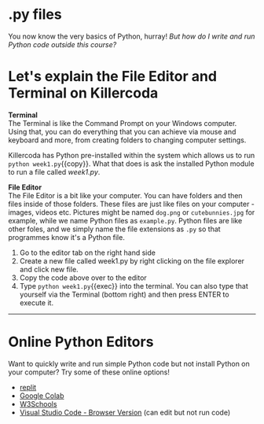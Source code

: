 # .py files
You now know the very basics of Python, hurray! *But how do I write and run Python code outside this course?*

# Let's explain the File Editor and Terminal on Killercoda
**Terminal**<br>
The Terminal is like the Command Prompt on your Windows computer. Using that, you can do everything that you can achieve via mouse and keyboard and more, from creating folders to changing computer settings.

Killercoda has Python pre-installed within the system which allows us to run `python week1.py`{{copy}}. What that does is ask the installed Python module to run a file called *week1.py*.

**File Editor**<br>
The File Editor is a bit like your computer. You can have folders and then files inside of those folders. These files are just like files on your computer - images, videos etc. Pictures might be named `dog.png` or `cutebunnies.jpg` for example, while we name Python files as `example.py`. Python files are like other foles, and we simply name the file extensions as `.py` so that programmes know it's a Python file.

1. Go to the editor tab on the right hand side
2. Create a new file called week1.py by right clicking on the file explorer and click new file.
3. Copy the code above over to the editor
4. Type `python week1.py`{{exec}} into the terminal. You can also type that yourself via the Terminal (bottom right) and then press ENTER to execute it.


<hr>

# Online Python Editors
Want to quickly write and run simple Python code but not install Python on your computer? Try some of these online options!
- [replit](https://replit.com/languages/python3)
- [Google Colab](https://colab.research.google.com/)
- [W3Schools](https://www.w3schools.com/python/trypython.asp?filename=demo_compiler)
- [Visual Studio Code - Browser Version](https://vscode.dev/) (can edit but not run code)
